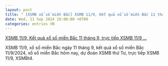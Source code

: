 ```yaml
---
layout: post
title: " [XSMB xổ số miền Bắc] XSMB 11/9, Kết quả xổ số miền Bắc 11 tháng 9, trực tiếp XSMB 11/9 ..."
date: Wed, 11 Sep 2024 19:00:00 +0700
categories: entries VN
---
```

[XSMB 11/9, Kết quả xổ số miền Bắc 11 tháng 9, trực tiếp XSMB 11/9 ...](https://congthuong.vn/ket-qua-xo-so-mien-bac-ngay-1192024-kqxsmb-ngay-11-thang-9-xsmb-119-xo-so-mien-bac-hom-nay-345073.html)

XSMB 11/9, xổ số miền Bắc ngày 11 tháng 9, kết quả xổ số miền Bắc 11/9/2024, xổ số miền Bắc hôm nay, dự đoán XSMB thứ Tư, trực tiếp XSMB 11/9, XSMBt4.

